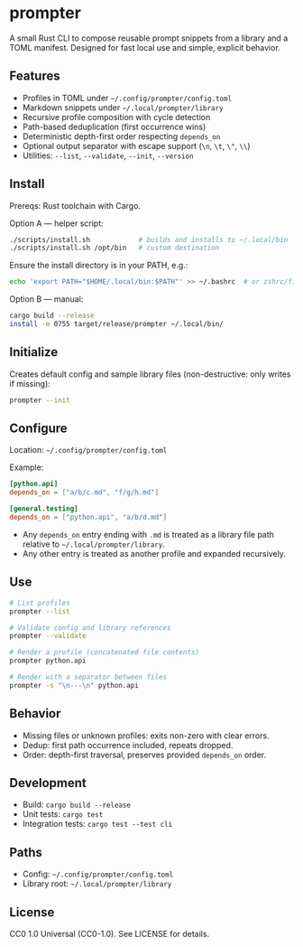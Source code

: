 # prompter

A small Rust CLI to compose reusable prompt snippets from a library and a TOML manifest. Designed for fast local use and simple, explicit behavior.

## Features
- Profiles in TOML under `~/.config/prompter/config.toml`
- Markdown snippets under `~/.local/prompter/library`
- Recursive profile composition with cycle detection
- Path-based deduplication (first occurrence wins)
- Deterministic depth-first order respecting `depends_on`
- Optional output separator with escape support (`\n`, `\t`, `\"`, `\\`)
- Utilities: `--list`, `--validate`, `--init`, `--version`

## Install
Prereqs: Rust toolchain with Cargo.

Option A — helper script:

```bash
./scripts/install.sh            # builds and installs to ~/.local/bin
./scripts/install.sh /opt/bin   # custom destination
```

Ensure the install directory is in your PATH, e.g.:

```bash
echo 'export PATH="$HOME/.local/bin:$PATH"' >> ~/.bashrc  # or zshrc/fish equivalent
```

Option B — manual:

```bash
cargo build --release
install -m 0755 target/release/prompter ~/.local/bin/
```

## Initialize
Creates default config and sample library files (non-destructive: only writes if missing):

```bash
prompter --init
```

## Configure
Location: `~/.config/prompter/config.toml`

Example:

```toml
[python.api]
depends_on = ["a/b/c.md", "f/g/h.md"]

[general.testing]
depends_on = ["python.api", "a/b/d.md"]
```

- Any `depends_on` entry ending with `.md` is treated as a library file path relative to `~/.local/prompter/library`.
- Any other entry is treated as another profile and expanded recursively.

## Use

```bash
# List profiles
prompter --list

# Validate config and library references
prompter --validate

# Render a profile (concatenated file contents)
prompter python.api

# Render with a separator between files
prompter -s "\n---\n" python.api
```

## Behavior
- Missing files or unknown profiles: exits non-zero with clear errors.
- Dedup: first path occurrence included, repeats dropped.
- Order: depth-first traversal, preserves provided `depends_on` order.

## Development
- Build: `cargo build --release`
- Unit tests: `cargo test`
- Integration tests: `cargo test --test cli`

## Paths
- Config: `~/.config/prompter/config.toml`
- Library root: `~/.local/prompter/library`

## License
CC0 1.0 Universal (CC0-1.0). See LICENSE for details.
